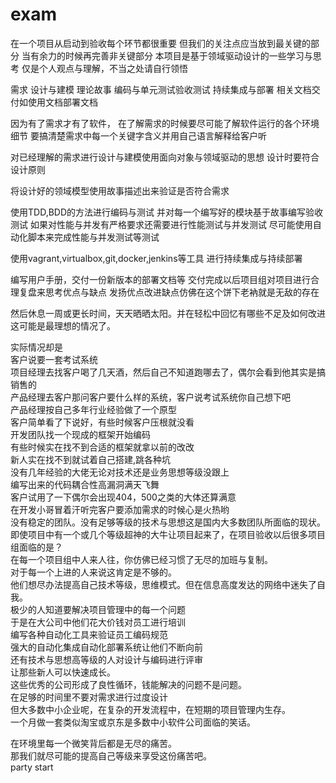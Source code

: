 # exam

在一个项目从启动到验收每个环节都很重要
但我们的关注点应当放到最关键的部分
当有余力的时候再完善非关键部分
本项目是基于领域驱动设计的一些学习与思考
仅是个人观点与理解，不当之处请自行领悟

需求
设计与建模
理论故事
编码与单元测试验收测试
持续集成与部署
相关文档交付如使用文档部署文档

因为有了需求才有了软件，
在了解需求的时候要尽可能了解软件运行的各个环境细节
要搞清楚需求中每一个关键字含义并用自己语言解释给客户听

对已经理解的需求进行设计与建模使用面向对象与领域驱动的思想
设计时要符合设计原则

将设计好的领域模型使用故事描述出来验证是否符合需求

使用TDD,BDD的方法进行编码与测试
并对每一个编写好的模块基于故事编写验收测试
如果对性能与并发有严格要求还需要进行性能测试与并发测试
尽可能使用自动化脚本来完成性能与并发测试等测试

使用vagrant,virtualbox,git,docker,jenkins等工具
进行持续集成与持续部署

编写用户手册，交付一份新版本的部署文档等
交付完成以后项目组对项目进行合理复盘来思考优点与缺点
发扬优点改进缺点仿佛在这个饼下老衲就是无敌的存在

然后休息一周或更长时间，天天晒晒太阳。并在轻松中回忆有哪些不足及如何改进
这可能是最理想的情况了。


实际情况却是  
客户说要一套考试系统  
项目经理去找客户喝了几天酒，然后自己不知道跑哪去了，偶尔会看到他其实是搞销售的  
产品经理去客户那问客户要什么样的系统，客户说考试系统你自己想下吧  
产品经理按自己多年行业经验做了一个原型  
客户简单看了下说好，有些时候客户压根就没看  
开发团队找一个现成的框架开始编码  
有些时候实在找不到合适的框架就拿以前的改改  
新人实在找不到就试着自己搭建,跳各种坑  
没有几年经验的大佬无论对技术还是业务思想等级没跟上  
编写出来的代码耦合性高漏洞满天飞舞  
客户试用了一下偶尔会出现404，500之类的大体还算满意  
在开发小哥冒着汗听完客户要添加需求的时候心是火热哟  
没有稳定的团队。没有足够等级的技术与思想这是国内大多数团队所面临的现状。  
即使项目中有一个或几个等级超神的大牛让项目起来了，在项目验收以后很多项目组面临的是？  
在每一个项目组中人来人往，你仿佛已经习惯了无尽的加班与复制。  
对于每一个上进的人来说这肯定是不够的。  
他们想尽办法提高自己技术等级，思维模式。但在信息高度发达的网络中迷失了自我。  
极少的人知道要解决项目管理中的每一个问题  
于是在大公司中他们花大价钱对员工进行培训  
编写各种自动化工具来验证员工编码规范  
强大的自动化集成自动化部署系统让他们不断向前  
还有技术与思想高等级的人对设计与编码进行评审  
让那些新人可以快速成长。  
这些优秀的公司形成了良性循环，钱能解决的问题不是问题。  
在足够的时间里不要对需求进行过度设计  
但大多数中小企业呢，在复杂的开发流程中，在短期的项目管理内生存。  
一个月做一套类似淘宝或京东是多数中小软件公司面临的笑话。  

在环境里每一个微笑背后都是无尽的痛苦。  
那我们就尽可能的提高自己等级来享受这份痛苦吧。  
party start  

